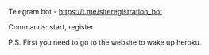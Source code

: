 Telegram bot - https://t.me/siteregistration_bot

Commands: start, register

P.S. First you need to go to the website to wake up heroku.
